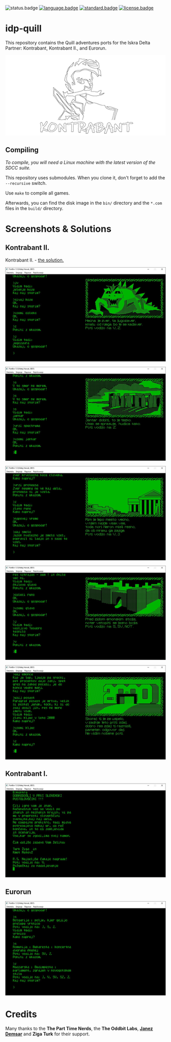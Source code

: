 ![status.badge] [![language.badge]][language.url] [![standard.badge]][standard.url] [![license.badge]][license.url]

# idp-quill

This repository contains the Quill adventures ports for the Iskra Delta Partner: Kontrabant, Kontrabant II., and Eurorun.

![Kontrabant 2022](docs/img/kintro.png)

## Compiling

*To compile, you will need a Linux machine with the latest version of the SDCC suite.*

This repository uses submodules. When you clone it, don't forget to add the `--recursive` switch.

Use `make` to compile all games. 

Afterwards, you can find the disk image in the `bin/` directory and the `*.com` files in the `build/` directory.

# Screenshots & Solutions

## Kontrabant II.

Kontrabant II. - [the solution.](docs/kontrabant2-resitev.txt)

![Kontrabant 2022](docs/img/kontra2-jugozaver.JPG)

![Kontrabant 2022](docs/img/kontra2-stonehedge.JPG)

![Kontrabant 2022](docs/img/kontra2-rim.JPG)

![Kontrabant 2022](docs/img/kontra2-emona.JPG)

![Kontrabant 2022](docs/img/kontra2-2000.JPG)

## Kontrabant I.

![Kontrabant 2022](docs/img/kontra1.JPG)

## Eurorun

![Kontrabant 2022](docs/img/eurorun.JPG)

# Credits

Many thanks to the **The Part Time Nerds**, the **The Oddbit Labs**, [**Janez Demsar**](https://github.com/janezd) and **Ziga Turk** for their support.

[language.url]:   https://en.wikipedia.org/wiki/ANSI_C
[language.badge]: https://img.shields.io/badge/language-C-blue.svg

[standard.url]:   https://en.wikipedia.org/wiki/C89/
[standard.badge]: https://img.shields.io/badge/standard-C89-blue.svg

[license.url]:    https://github.com/tstih/idp-quill/blob/main/LICENSE
[license.badge]:  https://img.shields.io/badge/license-MIT-blue.svg

[status.badge]:  https://img.shields.io/badge/status-stable-darkgreen.svg
